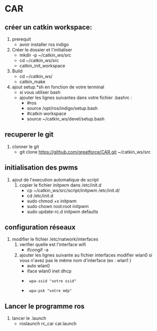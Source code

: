 # CAR

## créer un catkin workspace:
   1. prerequit 
      * avoir installer ros indigo
   2. Créer le dossier et l'initialiser
      * mkdir -p ~/catkin_ws/src
      * cd ~/catkin_ws/src
      * catkin_init_workspace
   3. Build 
      * cd ~/catkin_ws/
      * catkin_make
   4. ajout setup.*sh en fonction de votre terminal
      * si vous utiliser bash
      * ajouter les lignes suivantes dans votre fichier .bashrc : 
         * #ros
         * source /opt/ros/indigo/setup.bash
         * #catkin workspace
         * source ~/catkin_ws/devel/setup.bash
 
## recuperer le git 
   1. clonner le git
      * git clone https://github.com/greatforce/CAR.git ~/catkin_ws/src
 
## initialisation des pwms
   1. ajout de l'execution automatique de script 
      1. copier le fichier initpwm dans /etc/init.d
         * cp ~/catkin_ws/src/script/initpwm /etc/init.d/
         * cd /etc/init.d
         * sudo chmod +x initpwm
         * sudo chown root:root initpwm
         * sudo update-rc.d initpwm defaults
 
## configuration réseaux
   1. modifier le fichier /etc/natwork/interfaces
      1. verifier quelle est l'interface wifi
         * ifcongif -a
      2. ajouter les lignes suivante au fichier interfaces modifier wlan0 si vous n'avez pas le même nom d'interface (ex : wlan1 )
         * auto wlan0
         * iface wlan0 inet dhcp
         *      wpa-ssid "votre ssid"
         *      wpa-psk "votre mdp"

## Lancer le programme ros
   1. lancer le .launch
      * roslaunch rc_car car.launch
  
